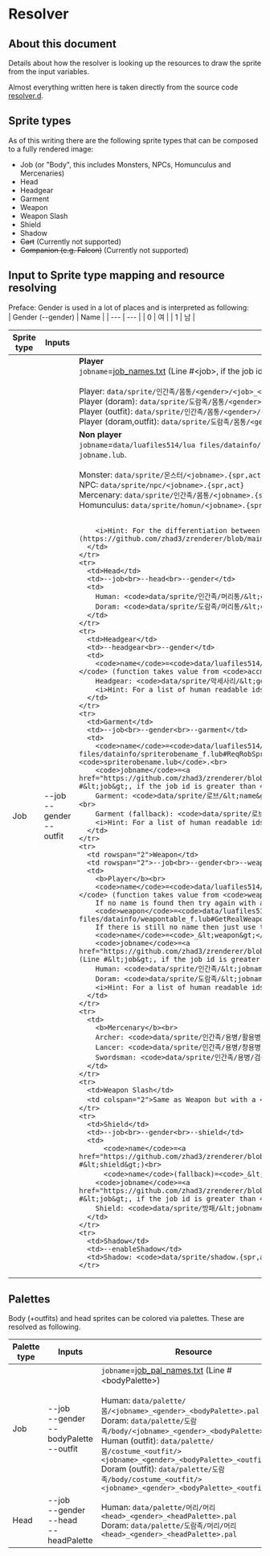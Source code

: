 # Resolver
## About this document
Details about how the resolver is looking up the resources to draw the sprite from the input variables.

Almost everything written here is taken directly from the source code [resolver.d](https://github.com/zhad3/zrenderer/blob/main/source/resolver.d).

## Sprite types
As of this writing there are the following sprite types that can be composed to a fully rendered image:

- Job (or "Body", this includes Monsters, NPCs, Homunculus and Mercenaries)
- Head
- Headgear
- Garment
- Weapon
- Weapon Slash
- Shield
- Shadow
- ~~Cart~~ (Currently not supported)
- ~~Companion (e.g. Falcon)~~ (Currently not supported)

## Input to Sprite type mapping and resource resolving

Preface: Gender is used in a lot of places and is interpreted as following:  
| Gender (-\-gender) | Name |
| --- | --- |
| 0 | 여 |
| 1 | 남 |

<table>
  <thead>
    <tr>
      <th>Sprite type</th>
      <th>Inputs</th>
      <th>Resource</th>
    </tr>
  </thead>
  <tbody>
    <tr>
      <td rowspan="2">Job</td>
      <td rowspan="2">--job<br>--gender<br>--outfit</td>
      <td>
        <b>Player</b><br>
        <code>jobname</code>=<a href="https://github.com/zhad3/zrenderer/blob/main/resolver_data/job_names.txt">job_names.txt</a> (Line #&lt;job&gt;, if the job id is greater than 4000 then 3950 is subtracted)<br><br>
        Player: <code>data/sprite/인간족/몸통/&lt;gender&gt;/&lt;job&gt;_&lt;gender&gt;.{spr,act}</code><br>
        Player (doram): <code>data/sprite/도람족/몸통/&lt;gender&gt;/&lt;jobname&gt;_&lt;gender&gt;.{spr,act}</code><br>
        Player (outfit): <code>data/sprite/인간족/몸통/&lt;gender&gt;/costume_&lt;outfit&gt;/&lt;jobname&gt;_&lt;gender&gt;_&lt;outfit&gt;.{spr,act}</code><br>
        Player (doram,outfit): <code>data/sprite/도람족/몸통/&lt;gender&gt;/costume_&lt;outfit&gt;/&lt;jobname&gt;_&lt;gender&gt;_&lt;outfit&gt;.{spr,act}</code>
      </td>
    </tr>
    <tr>
      <td>
        <b>Non player</b><br>
        <code>jobname</code>=<code>data/luafiles514/lua files/datainfo/jobname_f.lub#ReqJobName(&lt;job&gt;)</code> (function takes value from <code>jobname.lub</code>.<br><br>
        Monster: <code>data/sprite/몬스터/&lt;jobname&gt;.{spr,act}</code><br>
        NPC: <code>data/sprite/npc/&lt;jobname&gt;.{spr,act}</code><br>
        Mercenary: <code>data/sprite/인간족/몸통/&lt;jobname&gt;.{spr,act}</code><br>
        Homunculus: <code>data/sprite/homun/&lt;jobname&gt;.{spr,act}</code><br><br>

        <i>Hint: For the differentiation between the nonplayer job ids have a look at [resolver.d](https://github.com/zhad3/zrenderer/blob/main/source/resolver.d).</i>
      </td>
    </tr>
    <tr>
      <td>Head</td>
      <td>--job<br>--head<br>--gender</td>
      <td>
        Human: <code>data/sprite/인간족/머리통/&lt;gender&gt;/&lt;head&gt;_&lt;gender&gt;.{spr,act}</code><br>
        Doram: <code>data/sprite/도람족/머리통/&lt;gender&gt;/&lt;head&gt;_&lt;gender&gt;.{spr,act}</code>
      </td>
    </tr>
    <tr>
      <td>Headgear</td>
      <td>--headgear<br>--gender</td>
      <td>
        <code>name</code>=<code>data/luafiles514/lua files/datainfo/accname_f.lub#ReqAccName(&lt;headgear&gt;)</code> (function takes value from <code>accname.lub</code>.<br><br>
        Headgear: <code>data/sprite/악세사리/&lt;gender&gt;/&lt;gender&gt;&lt;name&gt;.{spr,act}</code><br><br>
        <i>Hint: For a list of human readable ids take a look at the lua file <code>accessoryid.lua</code></i>
      </td>
    </tr>
    <tr>
      <td>Garment</td>
      <td>--job<br>--gender<br>--garment</td>
      <td>
        <code>name</code>=<code>data/luafiles514/lua files/datainfo/spriterobename_f.lub#ReqRobSprName_V2(&lt;garment&gt;)</code> (function takes value from <code>spriterobename.lub</code>.<br>
        <code>jobname</code>=<a href="https://github.com/zhad3/zrenderer/blob/main/resolver_data/job_names.txt">job_names.txt</a> (Line #&lt;job&gt;, if the job id is greater than 4000 then 3950 is subtracted)<br><br>
        Garment: <code>data/sprite/로브/&lt;name&gt;/&lt;gender&gt;/&lt;jobname&gt;_&lt;gender&gt;.{spr,act}</code><br>
        Garment (fallback): <code>data/sprite/로브/&lt;name&gt;/&lt;name&gt;.{spr,act}</code><br><br>
        <i>Hint: For a list of human readable ids take a look at the lua file <code>spriterobeid.lua</code></i>
      </td>
    </tr>
    <tr>
      <td rowspan="2">Weapon</td>
      <td rowspan="2">--job<br>--gender<br>--weapon</td>
      <td>
        <b>Player</b><br>
        <code>name</code>=<code>data/luafiles514/lua files/datainfo/weapontable_f.lub#ReqWeaponName(&lt;weapon&gt;)</code> (function takes value from <code>weapontable.lub</code>.<br>
        If no name is found then try again with a new weapon id:
        <code>weapon</code>=<code>data/luafiles514/lua files/datainfo/weapontable_f.lub#GetRealWeaponId(&lt;weapon&gt;)</code><br>
        If there is still no name then just use the weapon id itself as name:
        <code>name</code>=<code>_&lt;weapon&gt;</code><br>
        <code>jobname</code>=<a href="https://github.com/zhad3/zrenderer/blob/main/resolver_data/job_weapon_names.txt">job_weapon_names.txt</a> (Line #&lt;job&gt;, if the job id is greater than 4000 then 3950 is subtracted)<br><br>
        Human: <code>data/sprite/인간족/&lt;jobname&gt;_&lt;gender&gt;&lt;name&gt;.{spr,act}</code><br>
        Doram: <code>data/sprite/도람족/&lt;jobname&gt;_&lt;gender&gt;&lt;name&gt;.{spr,act}</code><br><br>
        <i>Hint: For a list of human readable ids take a look at the lua file <code>weapontable.lua</code></i>
      </td>
    </tr>
    <tr>
      <td>
        <b>Mercenary</b><br>
        Archer: <code>data/sprite/인간족/용병/활용병_활.{spr,act}</code><br>
        Lancer: <code>data/sprite/인간족/용병/창용병_창.{spr,act}</code><br>
        Swordsman: <code>data/sprite/인간족/용병/검용병_검.{spr,act}</code>
      </td>
    </tr>
    <tr>
      <td>Weapon Slash</td>
      <td colspan="2">Same as Weapon but with a <code>_검광</code> suffix.</td>
    </tr>
    <tr>
      <td>Shield</td>
      <td>--job<br>--gender<br>--shield</td>
      <td>
          <code>name</code>=<a href="https://github.com/zhad3/zrenderer/blob/main/resolver_data/shield_names.txt">shield_names.txt</a> (Line #&lt;shield&gt;)<br>
          <code>name</code>(fallback)=<code>_&lt;shield&gt;_방패</code><br>
        <code>jobname</code>=<a href="https://github.com/zhad3/zrenderer/blob/main/resolver_data/job_names.txt">job_names.txt</a> (Line #&lt;job&gt;, if the job id is greater than 4000 then 3950 is subtracted)<br><br>
        Shield: <code>data/sprite/방패/&lt;jobname&gt;/&lt;jobname&gt;_&lt;gender&gt;&lt;name&gt;.{spr,act}</code>
      </td>
    </tr>
    <tr>
      <td>Shadow</td>
      <td>--enableShadow</td>
      <td>Shadow: <code>data/sprite/shadow.{spr,act}</code></td>
    </tr>
  </tbody>
</table>

## Palettes
Body (+outfits) and head sprites can be colored via palettes. These are resolved as following.

<table>
  <thead>
    <th>Palette type</th>
    <th>Inputs</th>
    <th>Resource</th>
  </thead>
  <tbody>
    <tr>
      <td>Job</td>
      <td>--job<br>--gender<br>--bodyPalette<br>--outfit</td>
      <td>
        <code>jobname</code>=<a href="https://github.com/zhad3/zrenderer/blob/main/resolver_data/job_pal_names.txt">job_pal_names.txt</a> (Line #&lt;bodyPalette&gt;)<br><br>
        Human: <code>data/palette/몸/&lt;jobname&gt;_&lt;gender&gt;_&lt;bodyPalette&gt;.pal</code><br>
        Doram: <code>data/palette/도람족/body/&lt;jobname&gt;_&lt;gender&gt;_&lt;bodyPalette&gt;.pal</code><br>
        Human (outfit): <code>data/palette/몸/costume_&lt;outfit/&gt;&lt;jobname&gt;_&lt;gender&gt;_&lt;bodyPalette&gt;_&lt;outfit&gt;.pal</code><br>
        Doram (outfit): <code>data/palette/도람족/body/costume_&lt;outfit/&gt;&lt;jobname&gt;_&lt;gender&gt;_&lt;bodyPalette&gt;_&lt;outfit&gt;.pal</code>
      </td>
    </tr>
    <tr>
      <td>Head</td>
      <td>--job<br>--gender<br>--head<br>--headPalette</td>
      <td>
        Human: <code>data/palette/머리/머리&lt;head&gt;_&lt;gender&gt;_&lt;headPalette&gt;.pal</code><br>
        Doram: <code>data/palette/도람족/머리/머리&lt;head&gt;_&lt;gender&gt;_&lt;headPalette&gt;.pal</code><br>
      </td>
    </tr>
  </tbody>
</table>


